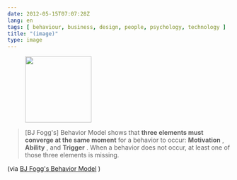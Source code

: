 ```yaml
---
date: 2012-05-15T07:07:28Z
lang: en
tags: [ behaviour, business, design, people, psychology, technology ]
title: "(image)"
type: image
---
```


<figure>
<a
href="https://hugo.ferreira.cc/bj-foggs-behavior-model-shows-that-three/attachment/758/"
rel="attachment"><img
src="/wp-content/uploads/2012/05/tumblr_m41ljuapMU1qz82meo1_500-150x150.jpg"
width="150" height="150" /></a></figure>

> \[BJ Fogg's\] Behavior Model shows that **three elements must converge
> at the same moment** for a behavior to occur: **Motivation** ,
> **Ability** , and **Trigger** . When a behavior does not occur, at
> least one of those three elements is missing.

(via [BJ Fogg's Behavior Model](http://www.behaviormodel.org/) )

